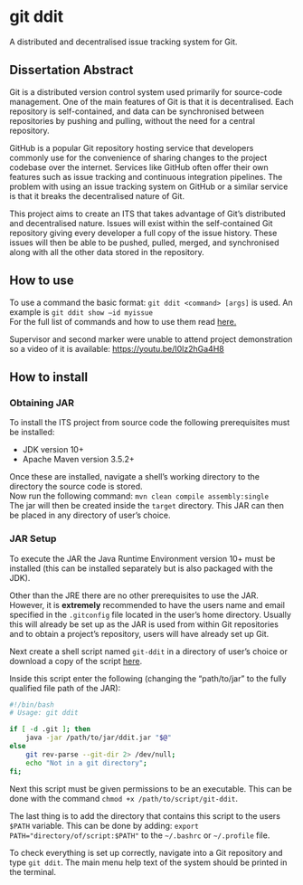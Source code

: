 # git ddit

A distributed and decentralised issue tracking system for Git.

## Dissertation Abstract

Git is a distributed version control system used primarily for source-code management. One of the 
main features of Git is that it is decentralised. Each repository is self-contained, and data can be 
synchronised between repositories by pushing and pulling, without the need for a central repository. 

GitHub is a popular Git repository hosting service that developers commonly use for the convenience 
of sharing changes to the project codebase over the internet. Services like GitHub often offer their 
own features such as issue tracking and continuous integration pipelines. The problem with using an 
issue tracking system on GitHub or a similar service is that it breaks the decentralised nature of Git.

This project aims to create an ITS that takes advantage of Git’s distributed and decentralised nature. 
Issues will exist within the self-contained Git repository giving every developer a full copy of the issue 
history. These issues will then be able to be pushed, pulled, merged, and synchronised along with all 
the other data stored in the repository.


## How to use
To use a command the basic format: `git ddit <command> [args]` is used. An example is `git ddit show –id myissue`  
For the full list of commands and how to use them read [here.](https://github.com/blackjackz151/git-ddit/tree/master/src/main/resources/help)

Supervisor and second marker were unable to attend project demonstration so a video of it is available: https://youtu.be/I0lz2hGa4H8


## How to install
### Obtaining JAR
To install the ITS project from source code the following prerequisites must be installed: 


*  JDK version 10+ 
*  Apache Maven version 3.5.2+ 

Once these are installed, navigate a shell’s working directory to the directory the source code is stored.  
Now run the following command: `mvn clean compile assembly:single`  
The jar will then be created inside the `target` directory. 
This JAR can then be placed in any directory of user’s choice. 

### JAR Setup

To execute the JAR the Java Runtime Environment version 10+ must be installed (this can be installed separately but is also packaged with the JDK).  

Other than the JRE there are no other prerequisites to use the JAR. However, it is **extremely** recommended to have the users name and email specified in the `.gitconfig` file located in the user’s home directory. Usually this will already be set up as the JAR is used from within Git repositories and to obtain a project’s repository, users will have already set up Git. 

Next create a shell script named `git-ddit` in a directory of user’s choice or download a copy of the script [here](https://github.com/blackjackz151/git-ddit/blob/master/git-ddit). 

Inside this script enter the following (changing the “path/to/jar” to the fully qualified file path of the JAR): 
```bash
#!/bin/bash
# Usage: git ddit 

if [ -d .git ]; then   
    java -jar /path/to/jar/ddit.jar "$@" 
else   
    git rev-parse --git-dir 2> /dev/null;  
    echo "Not in a git directory"; 
fi; 
```

Next this script must be given permissions to be an executable. This can be done with the command `chmod +x /path/to/script/git-ddit`. 

The last thing is to add the directory that contains this script to the users `$PATH` variable. This can be done by adding: `export PATH="directory/of/script:$PATH"`  to the `~/.bashrc` or `~/.profile` file.  

To check everything is set up correctly, navigate into a Git repository and type `git ddit`. The main menu help text of the system should be printed in the terminal. 
